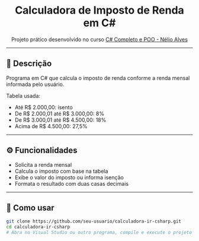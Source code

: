 <h1 align="center">Calculadora de Imposto de Renda em C#</h1>

<p align="center">
  Projeto prático desenvolvido no curso <a href="https://www.udemy.com/course/programacao-orientada-a-objetos-csharp/">C# Completo e POO - Nélio Alves</a>
</p>

---

## 🧾 Descrição

Programa em C# que calcula o imposto de renda conforme a renda mensal informada pelo usuário.

Tabela usada:

- Até R$ 2.000,00: isento  
- De R$ 2.000,01 até R$ 3.000,00: 8%  
- De R$ 3.000,01 até R$ 4.500,00: 18%  
- Acima de R$ 4.500,00: 27,5%  

---

## ⚙️ Funcionalidades

- Solicita a renda mensal  
- Calcula o imposto com base na tabela  
- Exibe o valor do imposto ou informa isenção  
- Formata o resultado com duas casas decimais  

---

## 🚀 Como usar

```bash
git clone https://github.com/seu-usuario/calculadora-ir-csharp.git
cd calculadora-ir-csharp
# Abra no Visual Studio ou outro programa, compile e execute o projeto
